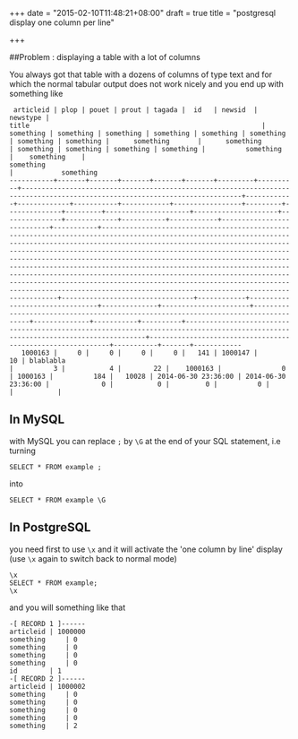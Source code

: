 +++
date = "2015-02-10T11:48:21+08:00"
draft = true
title = "postgresql display one column per line"

+++

##Problem : displaying a table with a lot of columns

You always got that table with a dozens of columns of type text and for which
the normal tabular output does not work nicely and you end up with something 
like 

```
 articleid | plop | pouet | prout | tagada |  id   | newsid  | newstype |                                                          title                                                          | something | something | something | something | something | something | something | something |      something       |      something       | something | something | something | something |          something          |    something    |                                                                                                                                                                                                                                                                                                                 something                                                                                                                                                                                                                                                                                                                 |            something            
-----------+-------+-------+-------+-------+-------+---------+----------+-----------------------------------------------------------------------------------------------------------------------------+------------+-------------+-----------+------------+-----------------+---------+--------------+---------+---------------------+---------------------+---------------+-------------+-----------+------------+---------------------------+-----------+-------------------------------------------------------------------------------------------------------------------------------------------------------------------------------------------------------------------------------------------------------------------------------------------------------------------------------------------------------------------------------------------------------------------------------------------------------------------------------------------------------------------------------------------------------------------------------------------------------------------------------------------+---------------------------------+------------+--------------------------------+--------------+----------------------+------------------------------------------------------------------------------------+--------------+-----------+----------+----------------------------------------------------------------------------------------------------------------------------------+------------------------------------------------------------+-----------+-------+------------
   1000163 |     0 |     0 |     0 |     0 |   141 | 1000147 |       10 | blablabla                                                                                           |          3 |           4 |        22 |    1000163 |               0 | 1000163 |          184 |   10028 | 2014-06-30 23:36:00 | 2014-06-30 23:36:00 |             0 |           0 |         0 |          0 |                           |           |          
```


## In MySQL

with MySQL you can replace `;` by `\G` at the end of your SQL statement, i.e turning


```
SELECT * FROM example ;
```

into

```
SELECT * FROM example \G
```


## In PostgreSQL

you need first to use `\x` and it will activate the 'one column by line' display
(use `\x` again to switch back to normal mode)

```
\x
SELECT * FROM example;
\x
```

and you will something like that 

```
-[ RECORD 1 ]------
articleid | 1000000
something     | 0
something     | 0
something     | 0
something     | 0
id        | 1
-[ RECORD 2 ]------
articleid | 1000002
something     | 0
something     | 0
something     | 0
something     | 0
something     | 2
```
